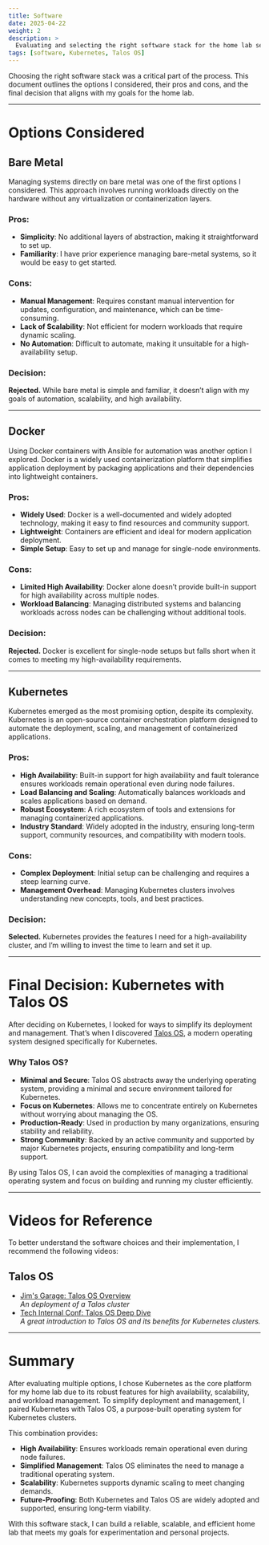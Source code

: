 ```yaml
---
title: Software
date: 2025-04-22
weight: 2
description: >
  Evaluating and selecting the right software stack for the home lab setup.
tags: [software, Kubernetes, Talos OS]
---
```


Choosing the right software stack was a critical part of the process. This document outlines the options I considered, their pros and cons, and the final decision that aligns with my goals for the home lab.

---

# Options Considered

## Bare Metal

Managing systems directly on bare metal was one of the first options I considered. This approach involves running workloads directly on the hardware without any virtualization or containerization layers.

### **Pros**:
- **Simplicity**: No additional layers of abstraction, making it straightforward to set up.
- **Familiarity**: I have prior experience managing bare-metal systems, so it would be easy to get started.

### **Cons**:
- **Manual Management**: Requires constant manual intervention for updates, configuration, and maintenance, which can be time-consuming.
- **Lack of Scalability**: Not efficient for modern workloads that require dynamic scaling.
- **No Automation**: Difficult to automate, making it unsuitable for a high-availability setup.

### **Decision**:  
**Rejected.** While bare metal is simple and familiar, it doesn’t align with my goals of automation, scalability, and high availability.

---

## Docker

Using Docker containers with Ansible for automation was another option I explored. Docker is a widely used containerization platform that simplifies application deployment by packaging applications and their dependencies into lightweight containers.

### **Pros**:
- **Widely Used**: Docker is a well-documented and widely adopted technology, making it easy to find resources and community support.
- **Lightweight**: Containers are efficient and ideal for modern application deployment.
- **Simple Setup**: Easy to set up and manage for single-node environments.

### **Cons**:
- **Limited High Availability**: Docker alone doesn’t provide built-in support for high availability across multiple nodes.
- **Workload Balancing**: Managing distributed systems and balancing workloads across nodes can be challenging without additional tools.

### **Decision**:  
**Rejected.** Docker is excellent for single-node setups but falls short when it comes to meeting my high-availability requirements.

---

## Kubernetes

Kubernetes emerged as the most promising option, despite its complexity. Kubernetes is an open-source container orchestration platform designed to automate the deployment, scaling, and management of containerized applications.

### **Pros**:
- **High Availability**: Built-in support for high availability and fault tolerance ensures workloads remain operational even during node failures.
- **Load Balancing and Scaling**: Automatically balances workloads and scales applications based on demand.
- **Robust Ecosystem**: A rich ecosystem of tools and extensions for managing containerized applications.
- **Industry Standard**: Widely adopted in the industry, ensuring long-term support, community resources, and compatibility with modern tools.

### **Cons**:
- **Complex Deployment**: Initial setup can be challenging and requires a steep learning curve.
- **Management Overhead**: Managing Kubernetes clusters involves understanding new concepts, tools, and best practices.

### **Decision**:  
**Selected.** Kubernetes provides the features I need for a high-availability cluster, and I’m willing to invest the time to learn and set it up.

---

# Final Decision: Kubernetes with Talos OS

After deciding on Kubernetes, I looked for ways to simplify its deployment and management. That’s when I discovered [Talos OS](https://www.talos.dev/), a modern operating system designed specifically for Kubernetes.

### **Why Talos OS?**
- **Minimal and Secure**: Talos OS abstracts away the underlying operating system, providing a minimal and secure environment tailored for Kubernetes.
- **Focus on Kubernetes**: Allows me to concentrate entirely on Kubernetes without worrying about managing the OS.
- **Production-Ready**: Used in production by many organizations, ensuring stability and reliability.
- **Strong Community**: Backed by an active community and supported by major Kubernetes projects, ensuring compatibility and long-term support.

By using Talos OS, I can avoid the complexities of managing a traditional operating system and focus on building and running my cluster efficiently.

---

# Videos for Reference

To better understand the software choices and their implementation, I recommend the following videos:

## Talos OS
- [Jim's Garage: Talos OS Overview](https://www.youtube.com/watch?v=TP8hVq1lCxM)  
  *An deployment of a Talos cluster*
- [Tech Internal Conf: Talos OS Deep Dive](https://www.youtube.com/watch?v=9CIMTum9bTA)  
  *A great introduction to Talos OS and its benefits for Kubernetes clusters.*
  

---

# Summary

After evaluating multiple options, I chose Kubernetes as the core platform for my home lab due to its robust features for high availability, scalability, and workload management. To simplify deployment and management, I paired Kubernetes with Talos OS, a purpose-built operating system for Kubernetes clusters.

This combination provides:
- **High Availability**: Ensures workloads remain operational even during node failures.
- **Simplified Management**: Talos OS eliminates the need to manage a traditional operating system.
- **Scalability**: Kubernetes supports dynamic scaling to meet changing demands.
- **Future-Proofing**: Both Kubernetes and Talos OS are widely adopted and supported, ensuring long-term viability.

With this software stack, I can build a reliable, scalable, and efficient home lab that meets my goals for experimentation and personal projects.